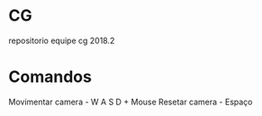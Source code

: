 # CG
repositorio equipe cg 2018.2


# Comandos

Movimentar camera - W A S D + Mouse
Resetar camera - Espaço